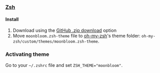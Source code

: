 ### [Zsh](https://zsh.org/)

#### Install

1. Download using the [GitHub .zip download](https://github.com/moonbloom-theme/zsh/archive/main.zip) option
2. Move `moonbloom.zsh-theme` file to [oh-my-zsh](https://ohmyz.sh)'s theme folder: `oh-my-zsh/custom/themes/moonbloom.zsh-theme`.

### Activating theme

Go to your `~/.zshrc` file and set `ZSH_THEME="moonbloom"`.
